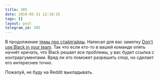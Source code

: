 ```yaml
---
title: 305
date: 2019-05-31 12:10:15
tags: []
layout: post
telegram_id: 305
---
```


В продолжение [темы про стайлгайды](https://t.me/itgram_channel/304). Написал для вас заметку [Don't use Black in your team](https://articles.life4web.ru/eng/python-black/). Так что если кто-то в вашей команде опять начнёт кричать, что Black решает все проблемы, у вас будет ссылка с контраргументами. Вряд ли это поможет разрешить спор, но сделает его интереснее точно.

Пожалуй, не буду на Reddit выкладывать.
